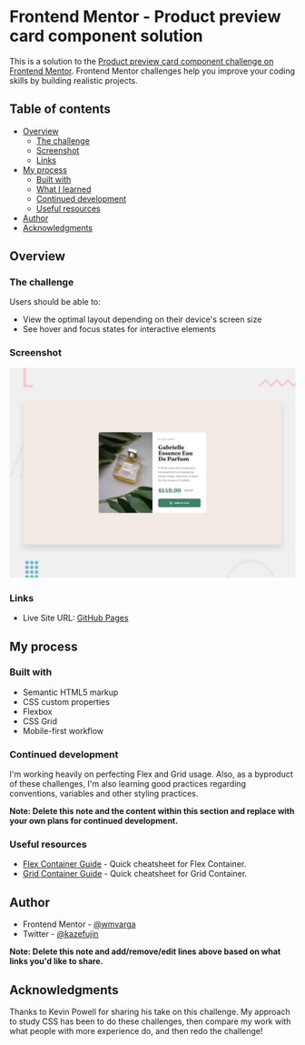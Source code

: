 # Frontend Mentor - Product preview card component solution

This is a solution to the [Product preview card component challenge on Frontend Mentor](https://www.frontendmentor.io/challenges/product-preview-card-component-GO7UmttRfa). Frontend Mentor challenges help you improve your coding skills by building realistic projects.

## Table of contents

- [Overview](#overview)
  - [The challenge](#the-challenge)
  - [Screenshot](#screenshot)
  - [Links](#links)
- [My process](#my-process)
  - [Built with](#built-with)
  - [What I learned](#what-i-learned)
  - [Continued development](#continued-development)
  - [Useful resources](#useful-resources)
- [Author](#author)
- [Acknowledgments](#acknowledgments)

## Overview

### The challenge

Users should be able to:

- View the optimal layout depending on their device's screen size
- See hover and focus states for interactive elements

### Screenshot

![](./design/desktop-preview.jpg)

### Links

- Live Site URL: [GitHub Pages](https://wmvarga.github.io/product-preview-card-component-main/)

## My process

### Built with

- Semantic HTML5 markup
- CSS custom properties
- Flexbox
- CSS Grid
- Mobile-first workflow

### Continued development

I'm working heavily on perfecting Flex and Grid usage. Also, as a byproduct of these challenges, I'm also learning good practices regarding conventions, variables and other styling practices.

**Note: Delete this note and the content within this section and replace with your own plans for continued development.**

### Useful resources

- [Flex Container Guide](https://origamid.com/projetos/flexbox-guia-completo/) - Quick cheatsheet for Flex Container.
- [Grid Container Guide](https://www.origamid.com/projetos/css-grid-layout-guia-completo/) - Quick cheatsheet for Grid Container.

## Author

- Frontend Mentor - [@wmvarga](https://www.frontendmentor.io/profile/wmvarga)
- Twitter - [@kazefujin](https://www.twitter.com/kazefujin)

**Note: Delete this note and add/remove/edit lines above based on what links you'd like to share.**

## Acknowledgments

Thanks to Kevin Powell for sharing his take on this challenge. My approach to study CSS has been to do these challenges, then compare my work with what people with more experience do, and then redo the challenge!
